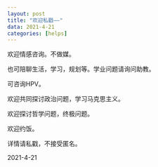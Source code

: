 ```yaml
---
layout: post
title: "欢迎私戳——"
data: 2021-4-21
categories: [helps]
---
```


欢迎情感咨询。不做媒。



也可陪聊生活，学习，规划等。学业问题请询问助教。



可咨询HPV。



欢迎共同探讨政治问题，学习马克思主义。



欢迎探讨哲学问题，终极问题。



欢迎约饭。



详情请私戳，不接受匿名。



2021-4-21